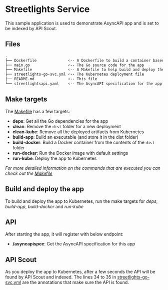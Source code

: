 # Streetlights Service

This sample application is used to demonstrate AsyncAPI app and is set to be indexed by API Scout.

## Files
```bash
.
├── Dockerfile              <-- A Dockerfile to build a container based on an Alpine base image
├── main.go                 <-- The Go source code for the app
├── Makefile                <-- A Makefile to help build and deploy the app
├── streetlights-go-svc.yml <-- The Kubernetes deployment file
├── README.md               <-- This file
└── streetlightsapi.yaml    <-- The AsyncAPI specification for the app
```

## Make targets
The [Makefile](./Makefile) has a few targets:
* **deps**: Get all the Go dependencies for the app
* **clean**: Remove the `dist` folder for a new deployment
* **clean-kube**: Remove all the deployed artifacts from Kubernetes
* **build-app**: Build an executable (and store it in the dist folder)
* **build-docker**: Build a Docker container from the contents of the `dist` folder
* **run-docker**: Run the Docker image with default settings
* **run-kube**: Deploy the app to Kubernetes

_For more detailed information on the commands that are executed you can check out the [Makefile](./Makefile)_

## Build and deploy the app
To build and deploy the app to Kubernetes, run the make targets for _deps_, _build-app_, _build-docker_ and _run-kube_

## API
After starting the app, it will register with below endpoint:
* **/asyncapispec**: Get the AsyncAPI specification for this app

## API Scout
As you deploy the app to Kubernetes, after a few seconds the API will be found by API Scout and indexed. The lines 34 to 35 in [streetlights-go-svc.yml](./streetlights-go-svc.yml) are the annotations that make sure the API is found.